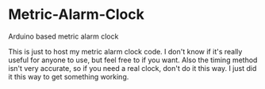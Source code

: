 # Metric-Alarm-Clock
Arduino based metric alarm clock

This is just to host my metric alarm clock code. I don't know if it's really useful for anyone to use, but feel free to if you want. Also the timing method isn't very accurate, so if you need a real clock, don't do it this way. I just did it this way to get something working.
